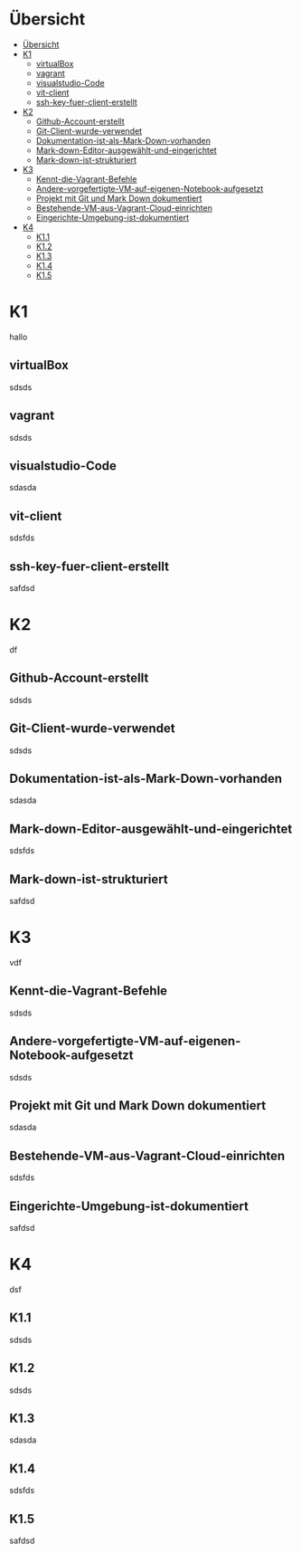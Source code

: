 
Übersicht
===

- [Übersicht](#%C3%BCbersicht)
- [K1](#k1)
  - [virtualBox](#virtualbox)
  - [vagrant](#vagrant)
  - [visualstudio-Code](#visualstudio-code)
  - [vit-client](#vit-client)
  - [ssh-key-fuer-client-erstellt](#ssh-key-fuer-client-erstellt)
- [K2](#k2)
  - [Github-Account-erstellt](#github-account-erstellt)
  - [Git-Client-wurde-verwendet](#git-client-wurde-verwendet)
  - [Dokumentation-ist-als-Mark-Down-vorhanden](#dokumentation-ist-als-mark-down-vorhanden)
  - [Mark-down-Editor-ausgewählt-und-eingerichtet](#mark-down-editor-ausgew%C3%A4hlt-und-eingerichtet)
  - [Mark-down-ist-strukturiert](#mark-down-ist-strukturiert)
- [K3](#k3)
  - [Kennt-die-Vagrant-Befehle](#kennt-die-vagrant-befehle)
  - [Andere-vorgefertigte-VM-auf-eigenen-Notebook-aufgesetzt](#andere-vorgefertigte-vm-auf-eigenen-notebook-aufgesetzt)
  - [Projekt mit Git und Mark Down dokumentiert](#projekt-mit-git-und-mark-down-dokumentiert)
  - [Bestehende-VM-aus-Vagrant-Cloud-einrichten](#bestehende-vm-aus-vagrant-cloud-einrichten)
  - [Eingerichte-Umgebung-ist-dokumentiert](#eingerichte-umgebung-ist-dokumentiert)
- [K4](#k4)
  - [K1.1](#k11)
  - [K1.2](#k12)
  - [K1.3](#k13)
  - [K1.4](#k14)
  - [K1.5](#k15)



# K1

hallo


## virtualBox
sdsds
## vagrant
sdsds
## visualstudio-Code
sdasda
## vit-client
sdsfds
## ssh-key-fuer-client-erstellt
safdsd

# K2

df
## Github-Account-erstellt
sdsds
## Git-Client-wurde-verwendet
sdsds
## Dokumentation-ist-als-Mark-Down-vorhanden
sdasda
## Mark-down-Editor-ausgewählt-und-eingerichtet
sdsfds
## Mark-down-ist-strukturiert
safdsd

# K3

vdf
## Kennt-die-Vagrant-Befehle
sdsds
##             Andere-vorgefertigte-VM-auf-eigenen-Notebook-aufgesetzt
sdsds
## Projekt mit Git und Mark Down dokumentiert
sdasda
## Bestehende-VM-aus-Vagrant-Cloud-einrichten
sdsfds
## Eingerichte-Umgebung-ist-dokumentiert
safdsd

# K4

dsf
## K1.1
sdsds
## K1.2
sdsds
## K1.3
sdasda
## K1.4
sdsfds
## K1.5
safdsd
